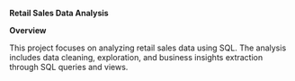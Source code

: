 **Retail Sales Data Analysis**

**Overview**

This project focuses on analyzing retail sales data using SQL. The analysis includes data cleaning, exploration, and business insights extraction through SQL queries and views.
